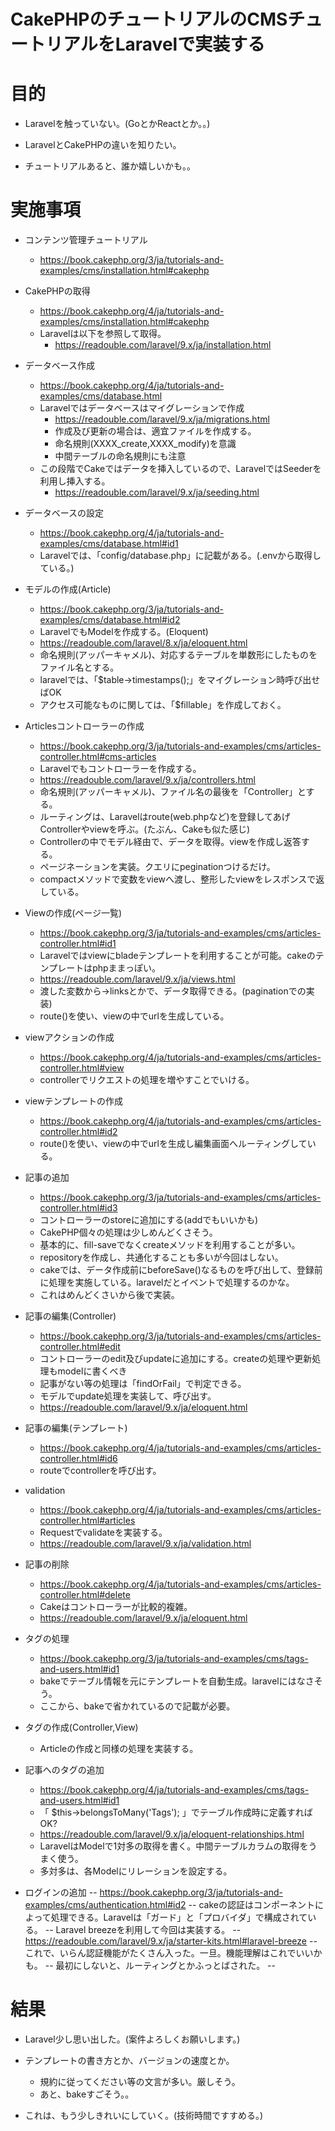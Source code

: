 # CakePHPのチュートリアルのCMSチュートリアルをLaravelで実装する

# 目的
- Laravelを触っていない。(GoとかReactとか。。)

- LaravelとCakePHPの違いを知りたい。

- チュートリアルあると、誰か嬉しいかも。。

# 実施事項

- コンテンツ管理チュートリアル
  - https://book.cakephp.org/3/ja/tutorials-and-examples/cms/installation.html#cakephp
- CakePHPの取得
  - https://book.cakephp.org/4/ja/tutorials-and-examples/cms/installation.html#cakephp
  - Laravelは以下を参照して取得。
    - https://readouble.com/laravel/9.x/ja/installation.html

- データベース作成
  - https://book.cakephp.org/4/ja/tutorials-and-examples/cms/database.html
  - Laravelではデータベースはマイグレーションで作成
    - https://readouble.com/laravel/9.x/ja/migrations.html
    - 作成及び更新の場合は、適宜ファイルを作成する。
    - 命名規則(XXXX_create,XXXX_modify)を意識
    - 中間テーブルの命名規則にも注意
  - この段階でCakeではデータを挿入しているので、LaravelではSeederを利用し挿入する。
    - https://readouble.com/laravel/9.x/ja/seeding.html


- データベースの設定
  - https://book.cakephp.org/4/ja/tutorials-and-examples/cms/database.html#id1
  - Laravelでは、「config/database.php」に記載がある。(.envから取得している。)

- モデルの作成(Article)
  - https://book.cakephp.org/3/ja/tutorials-and-examples/cms/database.html#id2
  - LaravelでもModelを作成する。(Eloquent)
  - https://readouble.com/laravel/8.x/ja/eloquent.html
  - 命名規則(アッパーキャメル)、対応するテーブルを単数形にしたものをファイル名とする。
  - laravelでは、「$table->timestamps();」をマイグレーション時呼び出せばOK
  - アクセス可能なものに関しては、「$fillable」を作成しておく。

- Articlesコントローラーの作成
  - https://book.cakephp.org/3/ja/tutorials-and-examples/cms/articles-controller.html#cms-articles
  - Laravelでもコントローラーを作成する。
  - https://readouble.com/laravel/9.x/ja/controllers.html
  - 命名規則(アッパーキャメル)、ファイル名の最後を「Controller」とする。
  - ルーティングは、Laravelはroute(web.phpなど)を登録してあげControllerやviewを呼ぶ。(たぶん、Cakeも似た感じ)
  - Controllerの中でモデル経由で、データを取得。viewを作成し返答する。
  - ページネーションを実装。クエリにpeginationつけるだけ。
  - compactメソッドで変数をviewへ渡し、整形したviewをレスポンスで返している。

- Viewの作成(ページ一覧)
  - https://book.cakephp.org/3/ja/tutorials-and-examples/cms/articles-controller.html#id1
  - Laravelではviewにbladeテンプレートを利用することが可能。cakeのテンプレートはphpままっぽい。
  - https://readouble.com/laravel/9.x/ja/views.html
  - 渡した変数から->linksとかで、データ取得できる。(paginationでの実装)
  - route()を使い、viewの中でurlを生成している。

- viewアクションの作成
  - https://book.cakephp.org/4/ja/tutorials-and-examples/cms/articles-controller.html#view
  - controllerでリクエストの処理を増やすことでいける。

- viewテンプレートの作成
  - https://book.cakephp.org/4/ja/tutorials-and-examples/cms/articles-controller.html#id2
  - route()を使い、viewの中でurlを生成し編集画面へルーティングしている。

- 記事の追加
  - https://book.cakephp.org/3/ja/tutorials-and-examples/cms/articles-controller.html#id3
  - コントローラーのstoreに追加にする(addでもいいかも)
  - CakePHP個々の処理は少しめんどくさそう。
  - 基本的に、fill-saveでなくcreateメソッドを利用することが多い。
  - repositoryを作成し、共通化することも多いが今回はしない。
  - cakeでは、データ作成前にbeforeSave()なるものを呼び出して、登録前に処理を実施している。laravelだとイベントで処理するのかな。
  - これはめんどくさいから後で実装。

- 記事の編集(Controller)
  -  https://book.cakephp.org/3/ja/tutorials-and-examples/cms/articles-controller.html#edit
  - コントローラーのedit及びupdateに追加にする。createの処理や更新処理もmodelに書くべき
  - 記事がない等の処理は「findOrFail」で判定できる。
  - モデルでupdate処理を実装して、呼び出す。
  - https://readouble.com/laravel/9.x/ja/eloquent.html

- 記事の編集(テンプレート)
  - https://book.cakephp.org/4/ja/tutorials-and-examples/cms/articles-controller.html#id6
  - routeでcontrollerを呼び出す。

- validation
  - https://book.cakephp.org/4/ja/tutorials-and-examples/cms/articles-controller.html#articles
  - Requestでvalidateを実装する。
  - https://readouble.com/laravel/9.x/ja/validation.html

- 記事の削除
  - https://book.cakephp.org/4/ja/tutorials-and-examples/cms/articles-controller.html#delete
  - Cakeはコントローラーが比較的複雑。
  - https://readouble.com/laravel/9.x/ja/eloquent.html

- タグの処理
  -  https://book.cakephp.org/3/ja/tutorials-and-examples/cms/tags-and-users.html#id1
  - bakeでテーブル情報を元にテンプレートを自動生成。laravelにはなさそう。
  - ここから、bakeで省かれているので記載が必要。

- タグの作成(Controller,View)
  - Articleの作成と同様の処理を実装する。

- 記事へのタグの追加
  - https://book.cakephp.org/4/ja/tutorials-and-examples/cms/tags-and-users.html#id1
  - 「 $this->belongsToMany('Tags'); 」でテーブル作成時に定義すればOK?
  - https://readouble.com/laravel/9.x/ja/eloquent-relationships.html
  - LaravelはModelで1対多の取得を書く。中間テーブルカラムの取得をうまく使う。
  - 多対多は、各Modelにリレーションを設定する。

- ログインの追加
-- https://book.cakephp.org/3/ja/tutorials-and-examples/cms/authentication.html#id2
-- cakeの認証はコンポーネントによって処理できる。Laravelは「ガード」と「プロバイダ」で構成されている。
-- Laravel breezeを利用して今回は実装する。
-- https://readouble.com/laravel/9.x/ja/starter-kits.html#laravel-breeze
-- これで、いらん認証機能がたくさん入った。一旦。機能理解はこれでいいかも。
-- 最初にしないと、ルーティングとかふっとばされた。
-- 

# 結果

- Laravel少し思い出した。(案件よろしくお願いします。)

- テンプレートの書き方とか、バージョンの速度とか。
  - 規約に従ってください等の文言が多い。厳しそう。
  - あと、bakeすごそう。。

- これは、もう少しきれいにしていく。(技術時間ですすめる。)